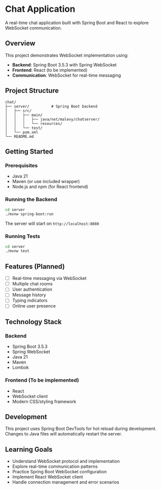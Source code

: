 # Chat Application

A real-time chat application built with Spring Boot and React to explore WebSocket communication.

## Overview

This project demonstrates WebSocket implementation using:
- **Backend**: Spring Boot 3.5.3 with Spring WebSocket
- **Frontend**: React (to be implemented)
- **Communication**: WebSocket for real-time messaging

## Project Structure

```
chat/
├── server/          # Spring Boot backend
│   ├── src/
│   │   ├── main/
│   │   │   ├── java/net/malevy/chatserver/
│   │   │   └── resources/
│   │   └── test/
│   └── pom.xml
└── README.md
```

## Getting Started

### Prerequisites

- Java 21
- Maven (or use included wrapper)
- Node.js and npm (for React frontend)

### Running the Backend

```bash
cd server
./mvnw spring-boot:run
```

The server will start on `http://localhost:8080`

### Running Tests

```bash
cd server
./mvnw test
```

## Features (Planned)

- [ ] Real-time messaging via WebSocket
- [ ] Multiple chat rooms
- [ ] User authentication
- [ ] Message history
- [ ] Typing indicators
- [ ] Online user presence

## Technology Stack

### Backend
- Spring Boot 3.5.3
- Spring WebSocket
- Java 21
- Maven
- Lombok

### Frontend (To be implemented)
- React
- WebSocket client
- Modern CSS/styling framework

## Development

This project uses Spring Boot DevTools for hot reload during development. Changes to Java files will automatically restart the server.

## Learning Goals

- Understand WebSocket protocol and implementation
- Explore real-time communication patterns
- Practice Spring Boot WebSocket configuration
- Implement React WebSocket client
- Handle connection management and error scenarios